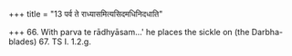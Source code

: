 +++
title = "13 पर्व ते राध्यासमित्यसिदमधिनिदधाति"

+++
66. With parva te rādhyāsam...' he places the sickle on (the Darbha-blades)
67. TS I. 1.2.g.  
